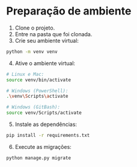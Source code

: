 # Preparação de ambiente
1. Clone o projeto.
2. Entre na pasta que foi clonada.
3. Crie seu ambiente virtual:
```bash
python -m venv venv
```
4. Ative o ambiente virtual:
```bash
# Linux e Mac:
source venv/bin/activate

# Windows (PowerShell):
.\venv\Scripts\activate

# Windows (GitBash):
source venv/Scripts/activate
```
5. Instale as dependências: 
```bash
pip install -r requirements.txt
```
6. Execute as migrações:
```bash
python manage.py migrate
```